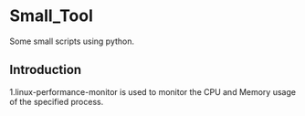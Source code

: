 # Small_Tool
Some small scripts using python.

## Introduction
1.linux-performance-monitor is used to monitor the CPU and Memory usage of the specified process.
